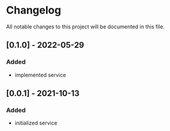 # Changelog
All notable changes to this project will be documented in this file.

## [0.1.0] - 2022-05-29
### Added
- implemented service

## [0.0.1] - 2021-10-13
### Added
- initialized service
